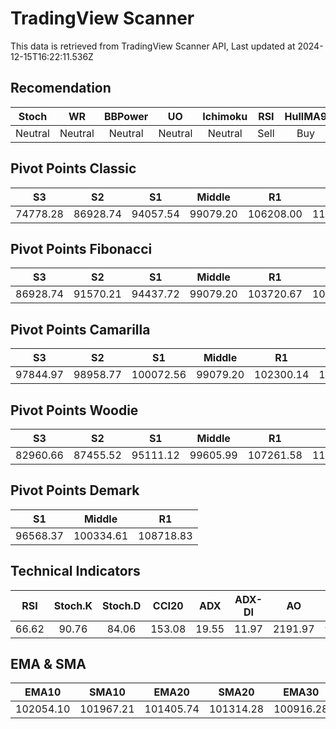 # TradingView Scanner
This data is retrieved from TradingView Scanner API, Last updated at 2024-12-15T16:22:11.536Z

## Recomendation
| Stoch | WR | BBPower | UO | Ichimoku | RSI | HullMA9 |
| :---: | :---: | :---: | :---: | :---: | :---: | :---: |
| Neutral | Neutral | Neutral | Neutral | Neutral | Sell | Buy |

## Pivot Points Classic
| S3 | S2 | S1 | Middle | R1 | R2 | R3 |
| :---: | :---: | :---: | :---: | :---: | :---: | :---: |
| 74778.28 | 86928.74 | 94057.54 | 99079.20 | 106208.00 | 111229.66 | 123380.12 |

## Pivot Points Fibonacci
| S3 | S2 | S1 | Middle | R1 | R2 | R3 |
| :---: | :---: | :---: | :---: | :---: | :---: | :---: |
| 86928.74 | 91570.21 | 94437.72 | 99079.20 | 103720.67 | 106588.18 | 111229.66 |

## Pivot Points Camarilla
| S3 | S2 | S1 | Middle | R1 | R2 | R3 |
| :---: | :---: | :---: | :---: | :---: | :---: | :---: |
| 97844.97 | 98958.77 | 100072.56 | 99079.20 | 102300.14 | 103413.93 | 104527.73 |

## Pivot Points Woodie
| S3 | S2 | S1 | Middle | R1 | R2 | R3 |
| :---: | :---: | :---: | :---: | :---: | :---: | :---: |
| 82960.66 | 87455.52 | 95111.12 | 99605.99 | 107261.58 | 111756.45 | 119412.04 |

## Pivot Points Demark
| S1 | Middle | R1 |
| :---: | :---: | :---: |
| 96568.37 | 100334.61 | 108718.83 |

## Technical Indicators
| RSI | Stoch.K | Stoch.D | CCI20 | ADX | ADX-DI | AO | Mom | MACD | MACD | W.R | HullMA9 |
| :---: | :---: | :---: | :---: | :---: | :---: | :---: | :---: | :---: | :---: | :---: | :---: |
| 66.62 | 90.76 | 84.06 | 153.08 | 19.55 | 11.97 | 2191.97 | 991.03 | 813.51 | 712.13 | -5.57 | 102917.36 |

## EMA & SMA
| EMA10 | SMA10 | EMA20 | SMA20 | EMA30 | SMA30 | EMA50 | SMA50 | EMA100 | SMA100 | EMA200 | SMA200 |
| :---: | :---: | :---: | :---: | :---: | :---: | :---: | :---: | :---: | :---: | :---: | :---: |
| 102054.10 | 101967.21 | 101405.74 | 101314.28 | 100916.28 | 100697.79 | 100195.94 | 99894.36 | 98555.90 | 98726.30 | 94148.81 | 96089.68 |